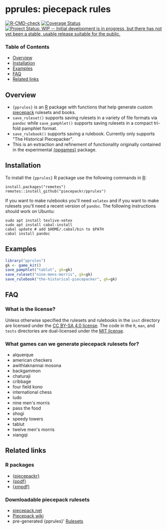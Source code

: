 # pprules: **p**iece**p**ack **rules**

[![R-CMD-check](https://github.com/piecepackr/pprules/actions/workflows/R-CMD-check.yaml/badge.svg?branch=main)](https://github.com/piecepackr/pprules/actions)
[![Coverage Status](https://codecov.io/github/piecepackr/pprules/branch/main/graph/badge.svg)](https://app.codecov.io/github/piecepackr/pprules?branch=main)
[![Project Status: WIP -- Initial development is in progress, but there has not yet been a stable, usable release suitable for the public.](http://www.repostatus.org/badges/latest/wip.svg)](http://www.repostatus.org/#wip)

### Table of Contents

* [Overview](#overview)
* [Installation](#installation)
* [Examples](#examples)
* [FAQ](#faq)
* [Related links](#links)

## <a name="overview">Overview</a>

* `{pprules}` is an [R](https://www.r-project.org/) package with functions
that help generate custom [piecepack](http://www.ludism.org/ppwiki/HomePage) rulesets and books.
* `save_ruleset()` supports saving rulesets in a variety of file formats via `pandoc`
  while `save_pamphlet()` supports saving rulesets in a compact tri-fold pamphlet format.
* `save_rulebook()` supports saving a rulebook.  Currently only supports "The Historical Piecepacker".
* This is an extraction and refinement of functionality originally contained in the experimental [{ppgames}](https://www.github.com/piecepackr/ppgames) package.

## <a name="installation">Installation</a>

To install the `{pprules}` R package use the following commands in
[R](https://www.r-project.org/):

``` {.r}
install.packages("remotes")
remotes::install_github("piecepackr/pprules")
```

If you want to make rulebooks you\'ll need `xelatex` and if you want to
make rulesets you\'ll need a recent version of `pandoc`. The following
instructions should work on Ubuntu:

``` {.bash}
sudo apt install texlive-xetex
sudo apt install cabal-install
cabal update # add $HOME/.cabal/bin to $PATH
cabal install pandoc
```

## <a name="examples">Examples</a>

```r
library("pprules")
gk <- game_kit()
save_pamphlet("tablut", gk=gk)
save_ruleset("nine-mens-morris", gk=gk)
save_rulebook("the-historical-piecepacker", gk=gk)
```

## <a name="faq">FAQ</a>

### What is the license?

Unless otherwise specified the rulesets and rulebooks in the
`inst` directory are licensed under the [CC BY-SA 4.0
license](https://creativecommons.org/licenses/by-sa/4.0/). The code in
the `R`, `man`, and `tests` directories are dual-licensed under
the [MIT license](https://opensource.org/licenses/MIT).

### What games can we generate piecepack rulesets for?

* alquerque
* american checkers
* awithlaknannai mosona
* backgammon
* chaturaji
* cribbage
* four field kono
* international chess
* ludo
* nine men's morris
* pass the food
* shogi
* speedy towers
* tablut
* twelve men's morris
* xiangqi

## <a name="links">Related links</a>

### R packages

* [{piecepackr}](https://github.com/piecepackr/piecepackr)
* [{ppdf}](https://github.com/piecepackr/ppdf)
* [{xmpdf}](https://github.com/trevorld/xmpdf)

### Downloadable piecepack rulesets

* [piecepack.net](https://piecepack.net/games)
* [Piecepack wiki](https://ludism.org/ppwiki/Games)
* pre-generated {pprules}' [Rulesets](https://trevorldavis.com/piecepackr/pages/rulesets.html)
